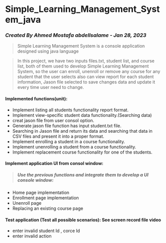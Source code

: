 # Simple_Learning_Management_System_java

### *Created By Ahmed Mostafa abdellsalame - Jan 28, 2023*

> Simple Learning Management System is a console application designed using java language

>In this project, we have two inputs files.txt, student list, and course list, both of them used to develop Simple Learning Management System, so the user can enroll, unenroll or remove any course for any student that the user selects also can view report for each student information, Jason file selected to save changes data and update it every time user need to change.
 

#### Implemented functions(unit):
  - Implement listing all students functionality report format.
  - Implement view-specific student data functionality.(Searching data)
  - creat jason file from user consol option.
  - Generate jason file function has input student.txt file.
  - Searching in Jason file and return its data and searching that data in CSV files and present it into a proper format.
  - Implement enrolling a student in a course functionality.
  - Implement unenrolling a student from a course functionality.
  - Implement replacement course functionality for one of the students.

#### Implement  application UI from consol window:
> ##### Use the previous functions and integrate them to develop a UI console window:

  - Home page implementation
  - Enrollment page implementation
  - Unenroll page
  - Replacing an existing course page
  
#### Test  application (Test all possible scenarios): See screen record file video
  -  enter  invalid student Id , corce Id 
  -  enter  invalid action 

